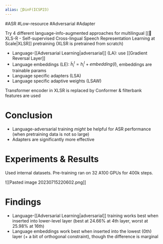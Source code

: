 ```yaml
---
alias: 🔬DinF(ICSP23)
---
```

#ASR #Low-resource #Adversarial #Adapter

Try 4 different language-info-augmented approaches for multilingual [[🔬XLS-R - Self-supervised Cross-lingual Speech Representation Learning at Scale|XLSR]] pretraining (XLSR is pretrained from scratch)
- Language-[[Adversarial Learning|adversarial]] (LA): use [[Gradient Reversal Layer]]
- Language embeddings (LE): $\tilde{h}_i^l = h_i^l + embedding(l)$, embeddings are trainable params
- Language specific adapters (LSA)
- Language specific adaptive weights (LSAW)

Transformer encoder in XLSR is replaced by Conformer & filterbank features are used

# Conclusion
- Language-adversarial training _might_ be helpful for ASR performance (when pretraining data is not so large)
- Adapters are significantly more effective

# Experiments & Results
Used internal datasets. Pre-training ran on 32 A100 GPUs for 400k steps.

![[Pasted image 20230715220602.png]]

# Findings
- Language-[[Adversarial Learning|adversarial]] training works best when inserted into lower-level layer (best at 24.66% at 4th layer, worst at 25.98% at 16th)
- Language embeddings work best when inserted into the lowest (0th) layer (+ a bit of orthogonal constraint), though the difference is marginal